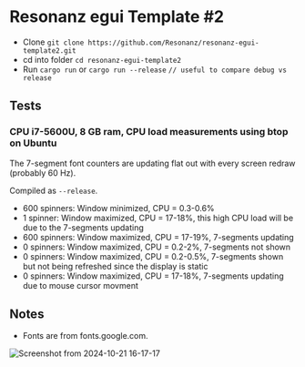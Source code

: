 # Resonanz egui Template #2

- Clone ```git clone https://github.com/Resonanz/resonanz-egui-template2.git```
- cd into folder ```cd resonanz-egui-template2```
- Run ```cargo run``` or ```cargo run --release```  ```// useful to compare debug vs release```

## Tests

### CPU i7-5600U, 8 GB ram, CPU load measurements using btop on Ubuntu

The 7-segment font counters are updating flat out with every screen redraw (probably 60 Hz).

Compiled as ```--release```.

* 600 spinners: Window minimized, CPU = 0.3-0.6%
* 1 spinner: Window maximized, CPU = 17-18%, this high CPU load will be due to the 7-segments updating
* 600 spinners: Window maximized, CPU = 17-19%, 7-segments updating
* 0 spinners: Window maximized, CPU = 0.2-2%, 7-segments not shown
* 0 spinners: Window maximized, CPU = 0.2-0.5%, 7-segments shown but not being refreshed since the display is static
* 0 spinners: Window maximized, CPU = 17-18%, 7-segments updating due to mouse cursor movment

## Notes
- Fonts are from fonts.google.com.

![Screenshot from 2024-10-21 16-17-17](https://github.com/user-attachments/assets/d7ce3ca2-3f26-4a1a-bb67-6dd7b762d092)
